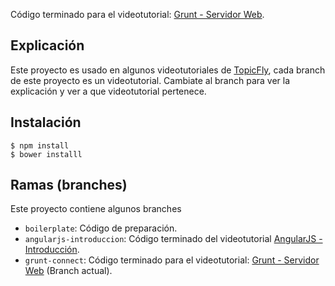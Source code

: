 Código terminado para el videotutorial: [Grunt - Servidor Web](http://topicfly.io/videos/5-grunt-servidor-web).

## Explicación

Este proyecto es usado en algunos videotutoriales de [TopicFly](http://topicfly.io), cada branch de este proyecto es un videotutorial. Cambiate al branch para ver la explicación y ver a que videotutorial pertenece.

## Instalación

```
$ npm install
$ bower installl
```

## Ramas (branches)

Este proyecto contiene algunos branches

* ```boilerplate```: Código de preparación.
* ```angularjs-introduccion```: Código terminado del videotutorial [AngularJS - Introducción](http://topicfly.io/videos/3-angularjs-introduccion).
* ```grunt-connect```: Código terminado para el videotutorial: [Grunt - Servidor Web](http://topicfly.io/videos/5-grunt-servidor-web) (Branch actual).